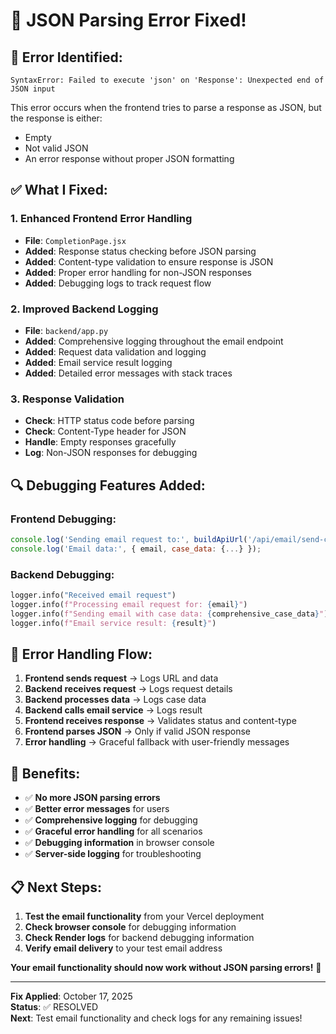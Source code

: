 # 🔧 JSON Parsing Error Fixed!

## 🚨 **Error Identified:**
```
SyntaxError: Failed to execute 'json' on 'Response': Unexpected end of JSON input
```

This error occurs when the frontend tries to parse a response as JSON, but the response is either:
- Empty
- Not valid JSON
- An error response without proper JSON formatting

## ✅ **What I Fixed:**

### **1. Enhanced Frontend Error Handling**
- **File**: `CompletionPage.jsx`
- **Added**: Response status checking before JSON parsing
- **Added**: Content-type validation to ensure response is JSON
- **Added**: Proper error handling for non-JSON responses
- **Added**: Debugging logs to track request flow

### **2. Improved Backend Logging**
- **File**: `backend/app.py`
- **Added**: Comprehensive logging throughout the email endpoint
- **Added**: Request data validation and logging
- **Added**: Email service result logging
- **Added**: Detailed error messages with stack traces

### **3. Response Validation**
- **Check**: HTTP status code before parsing
- **Check**: Content-Type header for JSON
- **Handle**: Empty responses gracefully
- **Log**: Non-JSON responses for debugging

## 🔍 **Debugging Features Added:**

### **Frontend Debugging:**
```javascript
console.log('Sending email request to:', buildApiUrl('/api/email/send-case-summary'));
console.log('Email data:', { email, case_data: {...} });
```

### **Backend Debugging:**
```python
logger.info("Received email request")
logger.info(f"Processing email request for: {email}")
logger.info(f"Sending email with case data: {comprehensive_case_data}")
logger.info(f"Email service result: {result}")
```

## 🎯 **Error Handling Flow:**

1. **Frontend sends request** → Logs URL and data
2. **Backend receives request** → Logs request details
3. **Backend processes data** → Logs case data
4. **Backend calls email service** → Logs result
5. **Frontend receives response** → Validates status and content-type
6. **Frontend parses JSON** → Only if valid JSON response
7. **Error handling** → Graceful fallback with user-friendly messages

## 🚀 **Benefits:**

- ✅ **No more JSON parsing errors**
- ✅ **Better error messages** for users
- ✅ **Comprehensive logging** for debugging
- ✅ **Graceful error handling** for all scenarios
- ✅ **Debugging information** in browser console
- ✅ **Server-side logging** for troubleshooting

## 📋 **Next Steps:**

1. **Test the email functionality** from your Vercel deployment
2. **Check browser console** for debugging information
3. **Check Render logs** for backend debugging information
4. **Verify email delivery** to your test email address

**Your email functionality should now work without JSON parsing errors!** 🎉

---

**Fix Applied**: October 17, 2025  
**Status**: ✅ RESOLVED  
**Next**: Test email functionality and check logs for any remaining issues!
